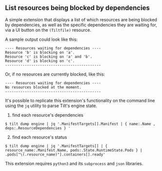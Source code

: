 ## List resources being blocked by dependencies

A simple extension that displays a list of which resources are being blocked by dependencies,
as well as the specific dependencies they are waiting for, 
via a UI button on the `(Tiltfile)` resource.

A sample output could look like this:
```
---- Resources waiting for dependencies ----
Resource 'b' is blocking on 'a'.
Resource 'c' is blocking on 'a' and 'b'.
Resource 'd' is blocking on 'c'.
--------------------------------------------
```

Or, if no resources are currently blocked, like this:
```
---- Resources waiting for dependencies ----
No resources blocked at the moment.
--------------------------------------------
```

It's possible to replicate this extension's functionality on the command line
using the `jq` utility to parse Tilt's engine state. 

1. find each resource's dependencies
```
$ tilt dump engine | jq '.ManifestTargets[].Manifest | { name:.Name , deps:.ResourceDependencies } '
```
2. find each resource's status
```
$ tilt dump engine | jq '.ManifestTargets[] | { resource_name:.Manifest.Name, pods:.State.RuntimeState.Pods } | .pods["\(.resource_name)"].containers[].ready'
```

This extension requires `python3` and its `subprocess` and `json` libraries.
